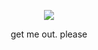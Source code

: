 <p align="center">
  <img src="https://media1.tenor.com/m/xBKAywTkpVkAAAAC/tpc-server-homestuck.gif"/>
 </p> 
 <p align="center">
 get me out. please
 </p> 
